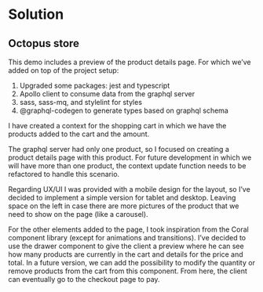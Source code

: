 # Solution

## Octopus store

This demo includes a preview of the product details page. For which we’ve added on top of the project setup:

1. Upgraded some packages: jest and typescript
2. Apollo client to consume data from the graphql server
3. sass, sass-mq, and stylelint for styles
4. @graphql-codegen to generate types based on graphql schema

I have created a context for the shopping cart in which we have the products added to the cart and the amount.

The graphql server had only one product, so I focused on creating a product details page with this product. For future development in which we will have more than one product, the context update function needs to be refactored to handle this scenario.

Regarding UX/UI I was provided with a mobile design for the layout, so I’ve decided to implement a simple version for tablet and desktop. Leaving space on the left in case there are more pictures of the product that we need to show on the page (like a carousel).

For the other elements added to the page, I took inspiration from the Coral component library (except for animations and transitions). I’ve decided to use the drawer component to give the client a preview where he can see how many products are currently in the cart and details for the price and total. In a future version, we can add the possibility to modify the quantity or remove products from the cart from this component. From here, the client can eventually go to the checkout page to pay.
